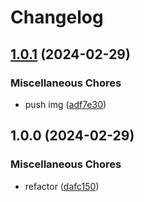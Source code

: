 # Changelog

## [1.0.1](https://github.com/iaa-inc/frankenphp/compare/v1.0.0...v1.0.1) (2024-02-29)


### Miscellaneous Chores

* push img ([adf7e30](https://github.com/iaa-inc/frankenphp/commit/adf7e30200dfd59ba97f95b3bed01661817c99ff))

## 1.0.0 (2024-02-29)


### Miscellaneous Chores

* refactor ([dafc150](https://github.com/iaa-inc/frankenphp/commit/dafc1503c4d29a85d1388d25362b57f2f9833a3e))
